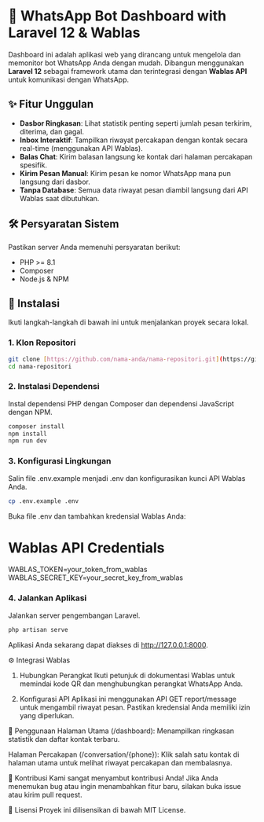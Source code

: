 # 🤖 WhatsApp Bot Dashboard with Laravel 12 & Wablas

Dashboard ini adalah aplikasi web yang dirancang untuk mengelola dan memonitor bot WhatsApp Anda dengan mudah. Dibangun menggunakan **Laravel 12** sebagai framework utama dan terintegrasi dengan **Wablas API** untuk komunikasi dengan WhatsApp.

## ✨ Fitur Unggulan

- **Dasbor Ringkasan**: Lihat statistik penting seperti jumlah pesan terkirim, diterima, dan gagal.
- **Inbox Interaktif**: Tampilkan riwayat percakapan dengan kontak secara real-time (menggunakan API Wablas).
- **Balas Chat**: Kirim balasan langsung ke kontak dari halaman percakapan spesifik.
- **Kirim Pesan Manual**: Kirim pesan ke nomor WhatsApp mana pun langsung dari dasbor.
- **Tanpa Database**: Semua data riwayat pesan diambil langsung dari API Wablas saat dibutuhkan.

## 🛠️ Persyaratan Sistem

Pastikan server Anda memenuhi persyaratan berikut:

- PHP >= 8.1
- Composer
- Node.js & NPM

## 🚀 Instalasi

Ikuti langkah-langkah di bawah ini untuk menjalankan proyek secara lokal.

### 1. Klon Repositori

```bash
git clone [https://github.com/nama-anda/nama-repositori.git](https://github.com/nama-anda/nama-repositori.git)
cd nama-repositori
```

### 2. Instalasi Dependensi
Instal dependensi PHP dengan Composer dan dependensi JavaScript dengan NPM.

```bash
composer install
npm install
npm run dev
```

### 3. Konfigurasi Lingkungan
Salin file .env.example menjadi .env dan konfigurasikan kunci API Wablas Anda.

```bash
cp .env.example .env
```

Buka file .env dan tambahkan kredensial Wablas Anda:

# Wablas API Credentials
WABLAS_TOKEN=your_token_from_wablas
WABLAS_SECRET_KEY=your_secret_key_from_wablas


### 4. Jalankan Aplikasi
Jalankan server pengembangan Laravel.

```bash
php artisan serve
```
Aplikasi Anda sekarang dapat diakses di http://127.0.0.1:8000.

⚙️ Integrasi Wablas
1. Hubungkan Perangkat
Ikuti petunjuk di dokumentasi Wablas untuk memindai kode QR dan menghubungkan perangkat WhatsApp Anda.

2. Konfigurasi API
Aplikasi ini menggunakan API GET report/message untuk mengambil riwayat pesan. Pastikan kredensial Anda memiliki izin yang diperlukan.

📝 Penggunaan
Halaman Utama (/dashboard): Menampilkan ringkasan statistik dan daftar kontak terbaru.

Halaman Percakapan (/conversation/{phone}): Klik salah satu kontak di halaman utama untuk melihat riwayat percakapan dan membalasnya.

🤝 Kontribusi
Kami sangat menyambut kontribusi Anda! Jika Anda menemukan bug atau ingin menambahkan fitur baru, silakan buka issue atau kirim pull request.

📜 Lisensi
Proyek ini dilisensikan di bawah MIT License.
